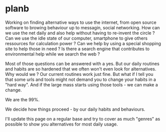 # planb
Working on finding alternative ways to use the internet, from open source software to browing behaviour up to messagin, social networking. How can we use the net daily and also help without having to re-invent the circle ?  Can we use the idle state of our computer, 
smartphone to give others ressources for calculation power ?  Can we help by using a special shopping site to help those in need ?  Is there a search engine that contributes to environmental help while we search the web ? 

Most of those questions can be answered with a yes.  But our daily routines and habits are so hardened that we often won't even look for alternatives. Why would we ?  Our current routines work just fine.
But what if I tell you that some urls and tools might not demand you to change your habits in a "hard way". And if the large mass starts using those tools - we can make a change.

We are the 99%. 

We decide how things proceed - by our daily habits and behaviours.

I'll update this page on a regular base and try to cover as much "genres" as possible to show you alternatives for most daily usage.


